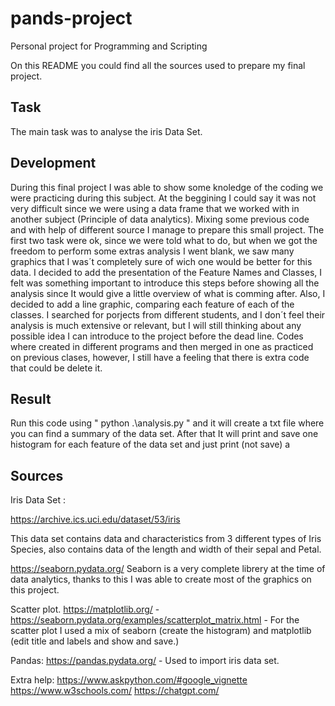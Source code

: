 # pands-project
Personal project for Programming and Scripting

On this README you could find all the sources used to prepare my final project.

## Task

The main task was to analyse the iris Data Set. 

## Development

During this final project I was able to show some knoledge of the coding we were practicing during this subject.
At the beggining I could say it was not very difficult since we were using a data frame that we worked with in another subject (Principle of data analytics).
Mixing some previous code and with help of different source I manage to prepare this small project.
The first two task were ok, since we were told what to do, but when we got the freedom to perform some extras analysis I went blank, we saw many graphics that I was´t completely sure of wich one would be better for this data.
I decided to add the presentation of the Feature Names and Classes, I felt was something important to introduce this steps before showing all the analysis since It would give a little overview of what is comming after.
Also, I decided to add a line graphic, comparing each feature of each of the classes.
I searched for porjects from different students, and I don´t feel their analysis is much extensive or relevant, but I will still thinking about any possible idea I can introduce to the project before the dead line.
Codes where created in different programs and then merged in one as practiced on previous clases, however, I still have a feeling that there is extra code that could be delete it.

## Result

Run this code using " python .\analysis.py " and it will create a txt file where you can find a summary of the data set.
After that It will print and save one histogram for each feature of the data set and just print (not save) a 


## Sources

Iris Data Set :

https://archive.ics.uci.edu/dataset/53/iris

This data set contains data and characteristics from 3 different types of Iris Species, also contains data of the length and width of their sepal and Petal.

https://seaborn.pydata.org/ Seaborn is a very complete librery at the time of data analytics, thanks to this I was able to create most of the graphics on this project.

Scatter plot.
https://matplotlib.org/  - https://seaborn.pydata.org/examples/scatterplot_matrix.html - For the scatter plot I used a mix of seaborn (create the histogram) and matplotlib (edit title and labels and show and save.)

Pandas:
https://pandas.pydata.org/ - Used to import iris data set.

Extra help:
https://www.askpython.com/#google_vignette
https://www.w3schools.com/
https://chatgpt.com/